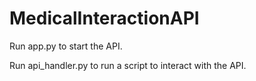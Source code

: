 # MedicalInteractionAPI


Run app.py to start the API. 

Run api_handler.py to run a script to interact with the API.

